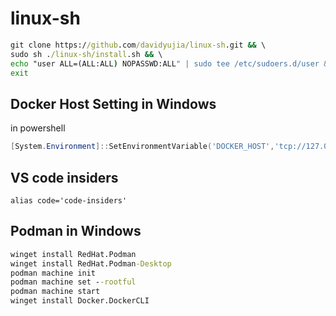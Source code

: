 # linux-sh

```cmd
git clone https://github.com/davidyujia/linux-sh.git && \
sudo sh ./linux-sh/install.sh && \
echo "user ALL=(ALL:ALL) NOPASSWD:ALL" | sudo tee /etc/sudoers.d/user && \
exit
```

## Docker Host Setting in Windows

in powershell

```powershell
[System.Environment]::SetEnvironmentVariable('DOCKER_HOST','tcp://127.0.0.1:2375',[System.EnvironmentVariableTarget]::User)
```

## VS code insiders

```
alias code='code-insiders'
```

## Podman in Windows
```cmd
winget install RedHat.Podman
winget install RedHat.Podman-Desktop
podman machine init 
podman machine set --rootful
podman machine start
winget install Docker.DockerCLI
```
